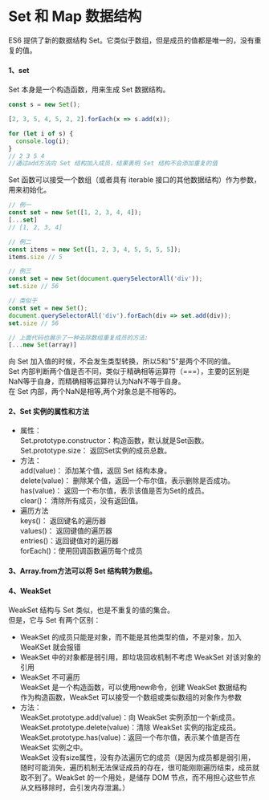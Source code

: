 # Set 和 Map 数据结构
ES6 提供了新的数据结构 Set。它类似于数组，但是成员的值都是唯一的，没有重复的值。
#### 1、set
Set 本身是一个构造函数，用来生成 Set 数据结构。
```javascript
const s = new Set();

[2, 3, 5, 4, 5, 2, 2].forEach(x => s.add(x));

for (let i of s) {
  console.log(i);
}
// 2 3 5 4
//通过add方法向 Set 结构加入成员，结果表明 Set 结构不会添加重复的值
```
Set 函数可以接受一个数组（或者具有 iterable 接口的其他数据结构）作为参数，用来初始化。
```javascript
// 例一
const set = new Set([1, 2, 3, 4, 4]);
[...set]
// [1, 2, 3, 4]

// 例二
const items = new Set([1, 2, 3, 4, 5, 5, 5, 5]);
items.size // 5

// 例三
const set = new Set(document.querySelectorAll('div'));
set.size // 56

// 类似于
const set = new Set();
document.querySelectorAll('div').forEach(div => set.add(div));
set.size // 56

// 上面代码也展示了一种去除数组重复成员的方法:
[...new Set(array)]
```
向 Set 加入值的时候，不会发生类型转换，所以5和"5"是两个不同的值。<br>
Set 内部判断两个值是否不同，类似于精确相等运算符（===），主要的区别是NaN等于自身，而精确相等运算符认为NaN不等于自身。<br>
在 Set 内部，两个NaN是相等,两个对象总是不相等的。
#### 2、Set 实例的属性和方法
- 属性：<br>
Set.prototype.constructor：构造函数，默认就是Set函数。<br>
Set.prototype.size：       返回Set实例的成员总数。
- 方法：<br>
add(value)：               添加某个值，返回 Set 结构本身。<br>
delete(value)：            删除某个值，返回一个布尔值，表示删除是否成功。<br>
has(value)：               返回一个布尔值，表示该值是否为Set的成员。<br>
clear()：                  清除所有成员，没有返回值。
- 遍历方法<br>
keys()：   返回键名的遍历器<br>
values()： 返回键值的遍历器<br>
entries()：返回键值对的遍历器<br>
forEach()：使用回调函数遍历每个成员<br>

#### 3、Array.from方法可以将 Set 结构转为数组。
#### 4、WeakSet
WeakSet 结构与 Set 类似，也是不重复的值的集合。<br>
但是，它与 Set 有两个区别：<br>
- WeakSet 的成员只能是对象，而不能是其他类型的值，不是对象，加入 WeaKSet 就会报错
- WeakSet 中的对象都是弱引用，即垃圾回收机制不考虑 WeakSet 对该对象的引用
- WeakSet 不可遍历<br>
WeakSet 是一个构造函数，可以使用new命令，创建 WeakSet 数据结构<br>
作为构造函数，WeakSet 可以接受一个数组或类似数组的对象作为参数<br>
- 方法：<br>
WeakSet.prototype.add(value)：向 WeakSet 实例添加一个新成员。<br>
WeakSet.prototype.delete(value)：清除 WeakSet 实例的指定成员。<br>
WeakSet.prototype.has(value)：返回一个布尔值，表示某个值是否在 WeakSet 实例之中。<br>
WeakSet 没有size属性，没有办法遍历它的成员（是因为成员都是弱引用，随时可能消失，遍历机制无法保证成员的存在，很可能刚刚遍历结束，成员就取不到了。WeakSet 的一个用处，是储存 DOM 节点，而不用担心这些节点从文档移除时，会引发内存泄漏。）








